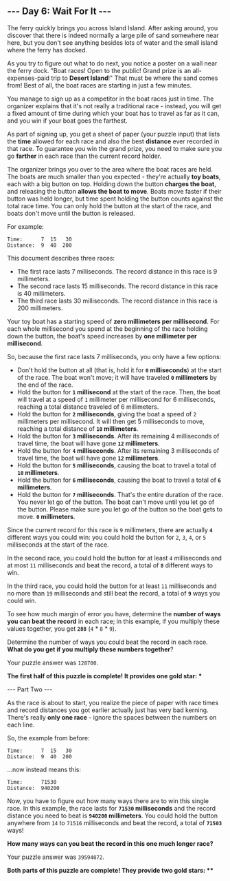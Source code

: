 ## --- Day 6: Wait For It ---

The ferry quickly brings you across Island Island. After asking around, you discover that there is indeed normally a large pile of sand somewhere near here, but you don't see anything besides lots of water and the small island where the ferry has docked.

As you try to figure out what to do next, you notice a poster on a wall near the ferry dock. "Boat races! Open to the public! Grand prize is an all-expenses-paid trip to **Desert Island**!" That must be where the sand comes from! Best of all, the boat races are starting in just a few minutes.

You manage to sign up as a competitor in the boat races just in time. The organizer explains that it's not really a traditional race - instead, you will get a fixed amount of time during which your boat has to travel as far as it can, and you win if your boat goes the farthest.

As part of signing up, you get a sheet of paper (your puzzle input) that lists the **time** allowed for each race and also the best **distance** ever recorded in that race. To guarantee you win the grand prize, you need to make sure you go **farther** in each race than the current record holder.

The organizer brings you over to the area where the boat races are held. The boats are much smaller than you expected - they're actually **toy boats**, each with a big button on top. Holding down the button **charges the boat**, and releasing the button **allows the boat to move**. Boats move faster if their button was held longer, but time spent holding the button counts against the total race time. You can only hold the button at the start of the race, and boats don't move until the button is released.

For example:

```
Time:      7  15   30
Distance:  9  40  200
```

This document describes three races:

* The first race lasts 7 milliseconds. The record distance in this race is 9 millimeters.
* The second race lasts 15 milliseconds. The record distance in this race is 40 millimeters.
* The third race lasts 30 milliseconds. The record distance in this race is 200 millimeters.

Your toy boat has a starting speed of **zero millimeters per millisecond**. For each whole millisecond you spend at the beginning of the race holding down the button, the boat's speed increases by **one millimeter per millisecond**.

So, because the first race lasts 7 milliseconds, you only have a few options:

* Don't hold the button at all (that is, hold it for **`0` milliseconds**) at the start of the race. The boat won't move; it will have traveled **`0` millimeters** by the end of the race.
* Hold the button for **`1` millisecond** at the start of the race. Then, the boat will travel at a speed of `1` millimeter per millisecond for 6 milliseconds, reaching a total distance traveled of 6 millimeters.
* Hold the button for **`2` milliseconds**, giving the boat a speed of `2` millimeters per millisecond. It will then get 5 milliseconds to move, reaching a total distance of **`10` millimeters**.
* Hold the button for **`3` milliseconds**. After its remaining 4 milliseconds of travel time, the boat will have gone **`12` millimeters**.
* Hold the button for **`4` milliseconds**. After its remaining 3 milliseconds of travel time, the boat will have gone **`12` millimeters**.
* Hold the button for **`5` milliseconds**, causing the boat to travel a total of **`10` millimeters**.
* Hold the button for **`6` milliseconds**, causing the boat to travel a total of **`6` millimeters**.
* Hold the button for **`7` milliseconds**. That's the entire duration of the race. You never let go of the button. The boat can't move until you let go of the button. Please make sure you let go of the button so the boat gets to move. **`0` millimeters**.

Since the current record for this race is `9` millimeters, there are actually **`4`** different ways you could win: you could hold the button for `2`, `3`, `4`, or `5` milliseconds at the start of the race.

In the second race, you could hold the button for at least `4` milliseconds and at most `11` milliseconds and beat the record, a total of **`8`** different ways to win.

In the third race, you could hold the button for at least `11` milliseconds and no more than `19` milliseconds and still beat the record, a total of **`9`** ways you could win.

To see how much margin of error you have, determine the **number of ways you can beat the record** in each race; in this example, if you multiply these values together, you get **`288`** (`4` * `8` * `9`).

Determine the number of ways you could beat the record in each race. **What do you get if you multiply these numbers together**?

Your puzzle answer was `128700`.

**The first half of this puzzle is complete! It provides one gold star: \***

--- Part Two ---

As the race is about to start, you realize the piece of paper with race times and record distances you got earlier actually just has very bad kerning. There's really **only one race** - ignore the spaces between the numbers on each line.

So, the example from before:

```
Time:      7  15   30
Distance:  9  40  200
```

...now instead means this:

```
Time:      71530
Distance:  940200
```

Now, you have to figure out how many ways there are to win this single race. In this example, the race lasts for **`71530` milliseconds** and the record distance you need to beat is **`940200` millimeters**. You could hold the button anywhere from `14` to `71516` milliseconds and beat the record, a total of **`71503`** ways!

**How many ways can you beat the record in this one much longer race?**

Your puzzle answer was `39594072`.

**Both parts of this puzzle are complete! They provide two gold stars: \*\***